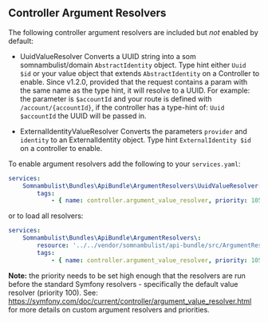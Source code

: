 ## Controller Argument Resolvers

The following controller argument resolvers are included but _not_ enabled by default:

* UuidValueResolver
  Converts a UUID string into a som somnambulist/domain `AbstractIdentity` object. Type hint
  either `Uuid $id` or your value object that extends `AbstractIdentity` on a Controller to enable.
  Since v1.2.0, provided that the request contains a param with the same name as the type hint, it
  will resolve to a UUID. For example: the parameter is `$accountId` and your route is defined
  with `/account/{accountId}`, if the controller has a type-hint of: `Uuid $accountId` the UUID
  will be passed in.

* ExternalIdentityValueResolver
  Converts the parameters `provider` and `identity` to an ExternalIdentity object.
  Type hint `ExternalIdentity $id` on a controller to enable.

To enable argument resolvers add the following to your `services.yaml`:

```yaml
services:
    Somnambulist\Bundles\ApiBundle\ArgumentResolvers\UuidValueResolver:
        tags:
            - { name: controller.argument_value_resolver, priority: 105 }
```

or to load all resolvers:

```yaml
services:
    Somnambulist\Bundles\ApiBundle\ArgumentResolvers\:
        resource: '../../vendor/somnambulist/api-bundle/src/ArgumentResolvers/'
        tags:
            - { name: controller.argument_value_resolver, priority: 105 }
```

__Note:__ the priority needs to be set high enough that the resolvers are run before
the standard Symfony resolvers - specifically the default value resolver (priority 100).
See: https://symfony.com/doc/current/controller/argument_value_resolver.html for more
details on custom argument resolvers and priorities.
